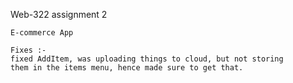 Web-322 assignment 2

```
E-commerce App

Fixes :-
fixed AddItem, was uploading things to cloud, but not storing
them in the items menu, hence made sure to get that.
```
